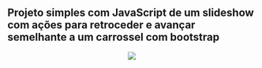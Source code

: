 ## Projeto simples com JavaScript de um slideshow com ações para retroceder e avançar semelhante a um carrossel com bootstrap

<div align="center">
  <img src="https://user-images.githubusercontent.com/25671369/165155354-9031bd4a-6683-4594-bf70-a25394866205.gif"/>
<div>
